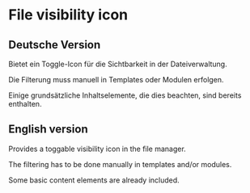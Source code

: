 # File visibility icon

## Deutsche Version

Bietet ein Toggle-Icon für die Sichtbarkeit in der Dateiverwaltung.

Die Filterung muss manuell in Templates oder Modulen erfolgen.

Einige grundsätzliche Inhaltselemente, die dies beachten, sind bereits enthalten.

## English version

Provides a toggable visibility icon in the file manager.

The filtering has to be done manually in templates and/or modules.

Some basic content elements are already included.

